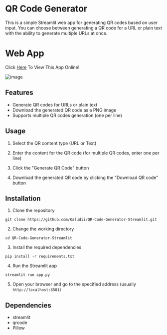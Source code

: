 
# QR Code Generator

This is a simple Streamlit web app for generating QR codes based on user input. You can choose between generating a QR code for a URL or plain text with the ability to generate multiple URLs at once.

# Web App
Click [Here](https://huggingface.co/spaces/Kaludi/QR-Code-Generator-Streamlit_App "Here") To View This App Online!

![image](https://user-images.githubusercontent.com/63890666/227362083-2c2ae2c0-11cf-4328-8679-857a1dc96fb0.png)

## Features

-   Generate QR codes for URLs or plain text
-   Download the generated QR code as a PNG image
-   Supports multiple QR codes generation (one per line)

## Usage
    
1.  Select the QR content type (URL or Text)
    
2.  Enter the content for the QR code (for multiple QR codes, enter one per line)
    
3.  Click the "Generate QR Code" button
    
4.  Download the generated QR code by clicking the "Download QR code" button

## Installation

1.  Clone the repository

`git clone https://github.com/Kaludii/QR-Code-Generator-Streamlit.git` 

2.  Change the working directory

`cd QR-Code-Generator-Streamlit` 

3.  Install the required dependencies

`pip install -r requirements.txt` 

4.  Run the Streamlit app

`streamlit run app.py` 

5.  Open your browser and go to the specified address (usually `http://localhost:8501`)
    

## Dependencies

-   streamlit
-   qrcode
-   Pillow

